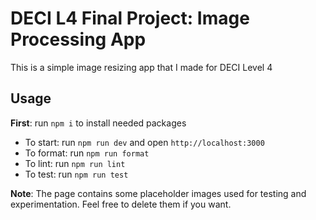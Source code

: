 # DECI L4 Final Project: Image Processing App

This is a simple image resizing app that I made for DECI Level 4

## Usage

**First**: run `npm i` to install needed packages

- To start: run `npm run dev` and open `http://localhost:3000`
- To format: run `npm run format`
- To lint: run `npm run lint`
- To test: run `npm run test`

**Note**: The page contains some placeholder images used for testing and experimentation. Feel free to delete them if you want.
